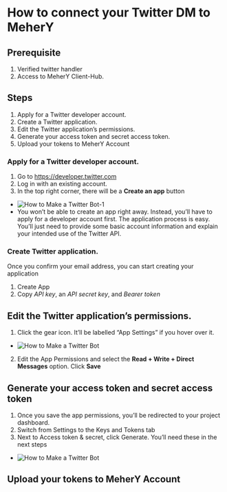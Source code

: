 # How to connect your Twitter DM to MeherY

## Prerequisite
1. Verified twitter handler
2. Access to MeherY Client-Hub.

## Steps
1. Apply for a Twitter developer account.
2. Create a Twitter application.
3. Edit the Twitter application’s permissions.
4. Generate your access token and secret access token.
5. Upload your tokens to MeherY Account

### Apply for a Twitter developer account.
1. Go to https://developer.twitter.com
2. Log in with an existing account.
3. In the top right corner, there will be a **Create an app** button
- ![How to Make a Twitter Bot-1](https://user-images.githubusercontent.com/5462166/134341192-260135e5-6bf2-49b4-8be4-ba52aa7e21ea.png)
- You won’t be able to create an app right away. Instead, you’ll have to apply for a developer account first. The application process is easy. You’ll just need to provide some basic account information and explain your intended use of the Twitter API.

### Create Twitter application.
Once you confirm your email address, you can start creating your application
1. Create App 
2. Copy *API key*, an *API secret key*, and *Bearer token*

## Edit the Twitter application’s permissions.
1. Click the gear icon. It’ll be labelled “App Settings” if you hover over it.
- ![How to Make a Twitter Bot](https://user-images.githubusercontent.com/5462166/134341751-1af9a9dc-f5ac-4d69-a605-6e35612b1ef1.jpeg)
2. Edit the App Permissions and select the **Read + Write + Direct Messages** option. Click **Save**

## Generate your access token and secret access token
1. Once you save the app permissions, you’ll be redirected to your project dashboard.
2. Switch from Settings to the Keys and Tokens tab
3. Next to Access token & secret, click Generate. You’ll need these in the next steps
- ![How to Make a Twitter Bot](https://user-images.githubusercontent.com/5462166/134343289-af3529a7-1364-4ec1-b5ac-94bc8a11a5cb.png)

## Upload your tokens to MeherY Account





